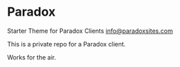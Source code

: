 Paradox
==========
Starter Theme for Paradox Clients
info@paradoxsites.com

This is a private repo for a Paradox client.

Works for the air.